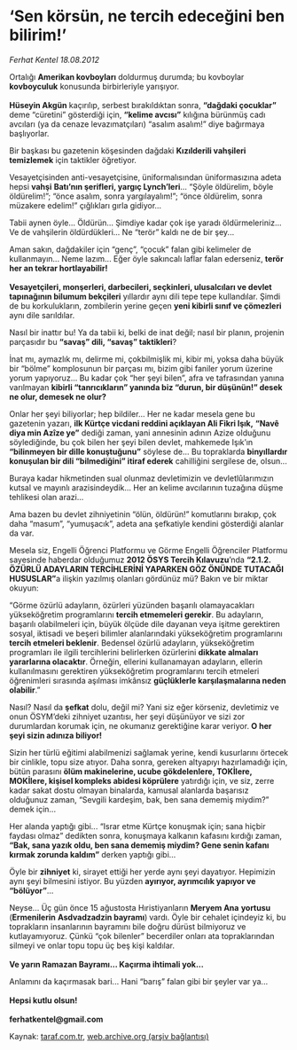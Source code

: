 # ‘Sen körsün, ne tercih edeceğini ben bilirim!’

*Ferhat Kentel 18.08.2012*

<div class="yazi"><p>Ortalığı <b>Amerikan kovboyları</b> doldurmuş durumda; bu kovboylar <b>kovboyculuk</b> konusunda birbirleriyle yarışıyor.<br/><br/><b>Hüseyin Akgün</b> kaçırılıp, serbest bırakıldıktan sonra, <b>“dağdaki çocuklar”</b> deme “cüretini” gösterdiği için, <b>“kelime avcısı”</b> kılığına bürünmüş cadı avcıları (ya da cenaze levazımatçıları) “asalım asalım!” diye bağırmaya başlıyorlar.</p>
<p>Bir başkası bu gazetenin köşesinden dağdaki <b>Kızılderili vahşileri temizlemek</b> için taktikler öğretiyor. </p>
<p>Vesayetçisinden anti-vesayetçisine, üniformalısından üniformasızına adeta hepsi <b>vahşi</b> <b>Batı’nın şerifleri, yargıç Lynch’leri</b>... “Şöyle öldürelim, böyle öldürelim!”; “önce asalım, sonra yargılayalım!”; “önce öldürelim, sonra müzakere edelim!” çığlıkları gırla gidiyor...</p>
<p>Tabii aynen öyle... Öldürün... Şimdiye kadar çok işe yaradı öldürmeleriniz... Ve de vahşilerin öldürdükleri... Ne “terör” kaldı ne de bir şey... </p>
<p>Aman sakın, dağdakiler için “genç”, “çocuk” falan gibi kelimeler de kullanmayın... Neme lazım... Eğer öyle sakıncalı laflar falan ederseniz, <b>terör her an tekrar hortlayabilir!<br/><br/></b><b>Vesayetçileri, monşerleri, darbecileri, seçkinleri, ulusalcıları ve devlet tapınağının bilumum bekçileri</b> yıllardır aynı dili tepe tepe kullandılar. Şimdi de bu korkulukların, zombilerin yerine geçen <b>yeni kibirli sınıf ve çömezleri</b> aynı dile sarıldılar. </p>
<p>Nasıl bir inattır bu! Ya da tabii ki, belki de inat değil; nasıl bir planın, projenin parçasıdır bu <b>“savaş” dili, “savaş” taktikleri</b>? </p>
<p>İnat mı, aymazlık mı, delirme mi, çokbilmişlik mi, kibir mi, yoksa daha büyük bir “bölme” komplosunun bir parçası mı, bizim gibi faniler yorum üzerine yorum yapıyoruz... Bu kadar çok “her şeyi bilen”, afra ve tafrasından yanına varılmayan <b>kibirli “tanrıcıkların” yanında biz “durun, bir düşünün!” desek ne olur, demesek ne olur?</b></p>
<p>Onlar her şeyi biliyorlar; hep bildiler... Her ne kadar mesela gene bu gazetenin yazarı, <b>i</b><b>lk Kürtçe vicdani reddini açıklayan Ali Fikri Işık,</b> <b>“Navê diya min Azîze ye”</b> dediği zaman, yani annesinin adının Azize olduğunu söylediğinde, bu çok bilen her şeyi bilen devlet, mahkemede Işık’ın <b>“</b><b>bilinmeyen bir dille konuştuğunu”</b> söylese de... Bu topraklarda <b>binyıllardır konuşulan bir dili “bilmediğini” itiraf ederek</b> cahilliğini sergilese de, olsun... </p>
<p>Buraya kadar hikmetinden sual olunmaz devletimizin ve devletlûlarımızın kutsal ve mayınlı arazisindeydik... Her an kelime avcılarının tuzağına düşme tehlikesi olan arazi...</p>
<p>Ama bazen bu devlet zihniyetinin “ölün, öldürün!” komutlarını bırakıp, çok daha “masum”, “yumuşacık”, adeta ana şefkatiyle kendini gösterdiği alanlar da var. </p>
<p>Mesela siz, Engelli Öğrenci Platformu ve Görme Engelli Öğrenciler Platformu sayesinde haberdar olduğumuz <b>2012 ÖSYS Tercih Kılavuzu</b>’nda <b>“2.1.2. ÖZÜRLÜ ADAYLARIN TERCİHLERİNİ YAPARKEN GÖZ ÖNÜNDE TUTACAĞI HUSUSLAR”</b>a ilişkin yazılmış olanları gördünüz mü? Bakın ve bir miktar okuyun:</p>
<p>“Görme özürlü adayların, özürleri yüzünden başarılı olamayacakları yükseköğretim programlarını <b>tercih etmemeleri gerekir</b>. Bu adayların, başarılı olabilmeleri için, büyük ölçüde dile dayanan veya işitme gerektiren sosyal, iktisadi ve beşeri bilimler alanlarındaki yükseköğretim programlarını <b>tercih etmeleri beklenir</b>. Bedensel özürlü adayların, yükseköğretim programları ile ilgili tercihlerini belirlerken özürlerini <b>dikkate almaları yararlarına olacaktır</b>. Örneğin, ellerini kullanamayan adayların, ellerin kullanılmasını gerektiren yükseköğretim programlarını tercih etmeleri öğrenimleri sırasında aşılması imkânsız <b>güçlüklerle karşılaşmalarına neden olabilir</b>.”</p>
<p>Nasıl? Nasıl da <b>şefkat</b> dolu, değil mi? Yani siz eğer körseniz, devletimiz ve onun ÖSYM’deki zihniyet uzantısı, her şeyi düşünüyor ve sizi zor durumlardan korumak için, ne okumanız gerektiğine karar veriyor. <b>O her şeyi sizin adınıza biliyor!</b> </p>
<p>Sizin her türlü eğitimi alabilmenizi sağlamak yerine, kendi kusurlarını örtecek bir cinlikle, topu size atıyor. Daha sonra, gereken altyapıyı hazırlamadığı için, bütün parasını <b>ölüm makinelerine, ucube gökdelenlere, TOKİlere, MOKİlere, kişisel kompleks abidesi köprülere</b> yatırdığı için, ve siz, zerre kadar sakat dostu olmayan binalarda, kamusal alanlarda başarısız olduğunuz zaman, “Sevgili kardeşim, bak, ben sana dememiş miydim?” demek için... </p>
<p>Her alanda yaptığı gibi... “Israr etme Kürtçe konuşmak için; sana hiçbir faydası olmaz” dedikten sonra, konuşmaya kalkanın kafasını kırdığı zaman, <b>“Bak, sana yazık oldu, ben sana dememiş miydim? Gene senin kafanı kırmak zorunda kaldım”</b> derken yaptığı gibi...</p>
<p>Öyle bir <b>zihniyet</b> ki, sirayet ettiği her yerde aynı şeyi dayatıyor. Hepimizin aynı şeyi bilmesini istiyor. Bu yüzden <b>ayırıyor, ayrımcılık yapıyor ve “bölüyor”</b>...</p>
<p>Neyse... Üç gün önce 15 ağustosta Hıristiyanların <b>Meryem Ana</b> <b>yortusu</b> (<b>Ermenilerin</b> <b>Asdvadzadzin bayramı</b>)<b> </b>vardı. Öyle bir cehalet içindeyiz ki, bu toprakların insanlarının bayramını bile doğru dürüst bilmiyoruz ve kutlayamıyoruz. Çünkü “çok bilenler” becerdiler onları ata topraklarından silmeyi ve onlar topu topu üç beş kişi kaldılar. <br/><br/><b>Ve yarın Ramazan Bayramı... Kaçırma ihtimali yok... </b></p>
<p>Anlamını da kaçırmasak bari... Hani “barış” falan gibi bir şeyler var ya...<br/><br/><b>Hepsi </b><b>kutlu olsun!<br/><br/></b><b>ferhatkentel@gmail.com</b></p>
</div>

Kaynak: [taraf.com.tr](http://www.taraf.com.tr/ferhat-kentel/makale-sen-korsun-ne-tercih-edecegini-ben-bilirim.htm), [web.archive.org (arşiv bağlantısı)](http://web.archive.org/web/20131115171043/http://www.taraf.com.tr/ferhat-kentel/makale-sen-korsun-ne-tercih-edecegini-ben-bilirim.htm)
